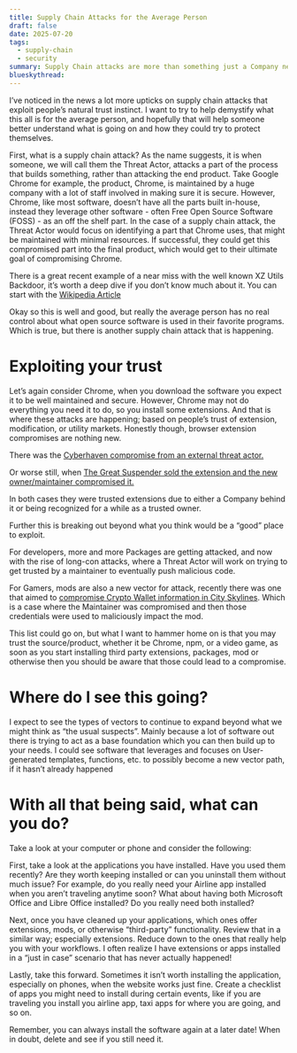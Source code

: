 ```yaml
---
title: Supply Chain Attacks for the Average Person
draft: false
date: 2025-07-20
tags:
  - supply-chain
  - security
summary: Supply Chain attacks are more than something just a Company needs to consider.
blueskythread: 
---
```


I’ve noticed in the news a lot more upticks on supply chain attacks that exploit people’s natural trust instinct. I want to try to help demystify what this all is for the average person, and hopefully that will help someone better understand what is going on and how they could try to protect themselves.

First, what is a supply chain attack? As the name suggests, it is when someone, we will call them the Threat Actor, attacks a part of the process that builds something, rather than attacking the end product. Take Google Chrome for example, the product, Chrome, is maintained by a huge company with a lot of staff involved in making sure it is secure. However, Chrome, like most software, doesn’t have all the parts built in-house, instead they leverage other software - often Free Open Source Software (FOSS) - as an off the shelf part. In the case of a supply chain attack, the Threat Actor would focus on identifying a part that Chrome uses, that might be maintained with minimal resources. If successful, they could get this compromised part into the final product, which would get to their ultimate goal of compromising Chrome.

There is a great recent example of a near miss with the well known XZ Utils Backdoor, it’s worth a deep dive if you don’t know much about it. You can start with the [Wikipedia Article](https://en.wikipedia.org/wiki/XZ_Utils_backdoor)

Okay so this is well and good, but really the average person has no real control about what open source software is used in their favorite programs. Which is true, but there is another supply chain attack that is happening.

# Exploiting your trust

Let’s again consider Chrome, when you download the software you expect it to be well maintained and secure. However, Chrome may not do everything you need it to do, so you install some extensions. And that is where these attacks are happening; based on people’s trust of extension, modification, or utility markets. Honestly though, browser extension compromises are nothing new. 

There was the [Cyberhaven compromise from an external threat actor.](https://www.darktrace.com/blog/cyberhaven-supply-chain-attack-exploiting-browser-extensions)

Or worse still, when [The Great Suspender sold the extension and the new owner/maintainer compromised it.](https://thehackernews.com/2021/02/warning-hugely-popular-great-suspender.html)

In both cases they were trusted extensions due to either a Company behind it or being recognized for a while as a trusted owner.

Further this is breaking out beyond what you think would be a “good” place to exploit.

For developers, more and more Packages are getting attacked, and now with the rise of long-con attacks, where a Threat Actor will work on trying to get trusted by a maintainer to eventually push malicious code.

For Gamers, mods are also a new vector for attack, recently there was one that aimed to [compromise Crypto Wallet information in City Skylines](https://www.paradoxinteractive.com/games/cities-skylines-ii/news/traffic-breach-statement). Which is a case where the Maintainer was compromised and then those credentials were used to maliciously impact the mod.

This list could go on, but what I want to hammer home on is that you may trust the source/product, whether it be Chrome, npm, or a video game, as soon as you start installing third party extensions, packages, mod or otherwise then you should be aware that those could lead to a compromise.

# Where do I see this going?

I expect to see the types of vectors to continue to expand beyond what we might think as “the usual suspects”. Mainly because a lot of software out there is trying to act as a base foundation which you can then build up to your needs. I could see software that leverages and focuses on User-generated templates, functions, etc. to possibly become a new vector path, if it hasn’t already happened 

# With all that being said, what can you do? 

Take a look at your computer or phone and consider the following:

First, take a look at the applications you have installed. Have you used them recently? Are they worth keeping installed or can you uninstall them without much issue? For example, do you really need your Airline app installed when you aren’t traveling anytime soon? What about having both Microsoft Office and Libre Office installed? Do you really need both installed?

Next, once you have cleaned up your applications, which ones offer extensions, mods, or otherwise “third-party” functionality. Review that in a similar way; especially extensions. Reduce down to the ones that really help you with your workflows. I often realize I have extensions or apps installed in a “just in case” scenario that has never actually happened!

Lastly, take this forward. Sometimes it isn’t worth installing the application, especially on phones, when the website works just fine. Create a checklist of apps you might need to install during certain events, like if you are traveling you install you airline app, taxi apps for where you are going, and so on. 

Remember, you can always install the software again at a later date! When in doubt, delete and see if you still need it.